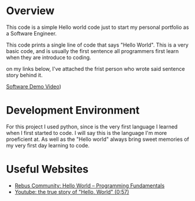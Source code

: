 # Overview

This code is a simple Hello world code just to start my personal portfolio as a Software Engineer.

This code prints a single line of code that says "Hello World". This is a very basic code, and is usually the first sentence all programmers first learn when they are introduce to coding.  

on my links below, I've attached the frist person who wrote said sentence story behind it.

[Software Demo Video](https://www.loom.com/share/e43bccecc1704f15a9807fe2196dfc74?sid=be798d3b-e1cf-4e25-a147-1de113751556))

# Development Environment
For this project I used python, since is the very first language I learned when I first started to code. I will say this is the language I'm more proeficient at. As well as the "Hello world" always bring sweet memories of my very first day learning to code. 

# Useful Websites
* [Rebus Community: Hello World – Programming Fundamentals](https://press.rebus.community/programmingfundamentals/chapter/hello-world/)
* [Youtube: the true story of "Hello, World" (0:57)](https://www.youtube.com/watch?v=JOIqioW8Y9E)
